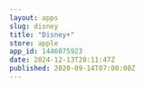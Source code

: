 ```yaml
---
layout: apps
slug: disney
title: "Disney+"
store: apple
app_id: 1446075923
date: 2024-12-13T20:11:47Z
published: 2020-09-14T07:00:00Z
---
```

